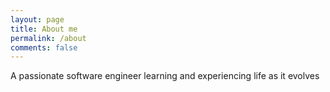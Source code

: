 ```yaml
---
layout: page
title: About me
permalink: /about
comments: false
---
```


<div class="row justify-content-between">
<div class="col-md-8 pr-5">

<p>A passionate software engineer learning and experiencing life as it evolves</p>

</div>
</div>
